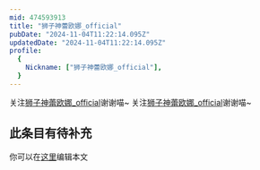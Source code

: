 ```yaml
---
mid: 474593913
title: "狮子神蕾欧娜_official"
pubDate: "2024-11-04T11:22:14.095Z"
updatedDate: "2024-11-04T11:22:14.095Z"
profile:
  {
    Nickname: ["狮子神蕾欧娜_official"],
  }
---
```


关注[狮子神蕾欧娜_official](https://space.bilibili.com/474593913)谢谢喵~ 关注[狮子神蕾欧娜_official](https://space.bilibili.com/474593913)谢谢喵~

## 此条目有待补充
你可以在[这里](https://github.com/Yuhanawa/VTuber.ICU/edit/master/src/content/v/狮子神蕾欧娜_official/index.md)编辑本文

